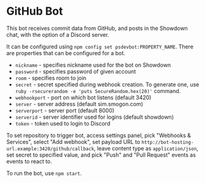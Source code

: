 GitHub Bot
==========

This bot receives commit data from GitHub, and posts in the Showdown chat, with the option of a Discord server.

It can be configured using `npm config set psdevbot:PROPERTY_NAME`. There are
properties that can be configured for a bot.

-   `nickname` - specifies nickname used for the bot on Showdown
-   `password` - specifies password of given account
-   `room` - specifies room to join
-   `secret` - secret specified during webhook creation. To generate one, use
    `ruby -rsecurerandom -e 'puts SecureRandom.hex(20)'` command.
-   `webhookport` - port on which bot listens (default 3420)
-   `server` - server address (default sim.smogon.com)
-   `serverport` - server port (default 8000)
-   `serverid` - server identifier used for logins (default showdown)
-   `token` - token used to login to Discord


To set repository to trigger bot, access settings panel, pick "Webhooks
& Services", select "Add webhook", set payload URL to
`http://bot-hosting-url.example:3420/github/callback`, leave content type as
`application/json`, set secret to specified value, and pick "Push" and
"Pull Request" events as events to react to.

To run the bot, use `npm start`.
